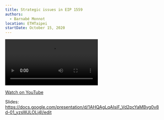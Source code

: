 ```yaml
---
title: Strategic issues in EIP 1559
authors:
  - Barnabé Monnot
location: ETHTaipei
startDate: October 15, 2020
---
```


<video src="https://www.youtube.com/watch?v=3pErNDU5BiE"></video>

[Watch on YouTube](https://www.youtube.com/watch?v=3pErNDU5BiE)

Slides: <https://docs.google.com/presentation/d/1AHQAgLqAIsiF_Vd2pcYaMBvg0v8d-01_yzsWJLOLj4I/edit>
